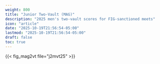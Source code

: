 ```yaml
---
weight: 800
title: "Junior Two-Vault (MAG)"
description: "2025 men's two-vault scores for FIG-sanctioned meets"
icon: "article"
date: "2025-10-19T21:56:54-05:00"
lastmod: "2025-10-19T21:56:54-05:00"
draft: false
toc: true
---
```


{{< fig_mag2vt file="j2mvt25" >}}